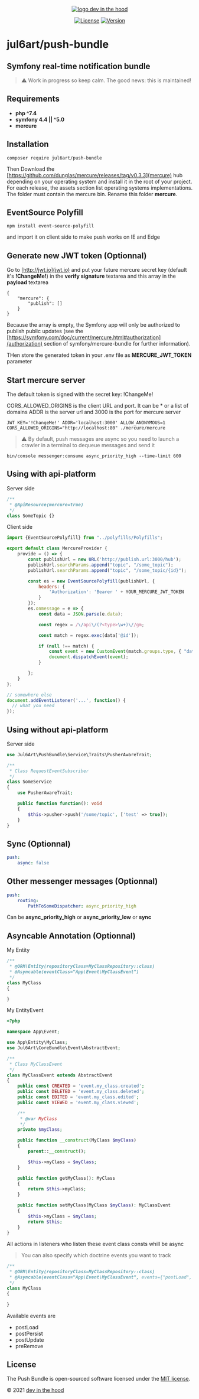 <p align="center">
    <a href="https://devinthehood.com"><img src="https://github.com/jul6art/symfony-skeleton/blob/master/assets/img/devinthehood.png?raw=true" alt="logo dev in the hood"></a>
</p>

<p align="center">
    <a href="https://opensource.org/licenses/MIT" target="_blank"><img src="https://img.shields.io/badge/License-MIT-yellow.svg" alt="License"></a>
    <a href="https://github.com/jul6art/symfony-skeleton" target="_blank"><img src="https://img.shields.io/static/v1?label=stable&message=v1+coming+soon&color=orange" alt="Version"></a>
</p>

jul6art/push-bundle
===================
Symfony real-time notification bundle
-------------------------------------

> :warning: Work in progress so keep calm. The good news: this is maintained!

Requirements
------------

* **php ^7.4**
* **symfony 4.4 || ^5.0**
* **mercure**

Installation
------------

```console
composer require jul6art/push-bundle
```

Then Download the [https://github.com/dunglas/mercure/releases/tag/v0.3.3](mercure) hub depending on your operating system and install it in the root of your project. 
For each release, the assets section list operating systems implementations. The folder must contain the mercure bin. Rename this folder **mercure**.

EventSource Polyfill
--------------------

```console
npm install event-source-polyfill
```

and import it on client side to make push works on IE and Edge

Generate new JWT token (Optionnal)
----------------------------------

Go to [http://jwt.io](jwt.io) and put your future mercure secret key (default it's **!ChangeMe!**) in the **verify signature** textarea and this array in the **payload** textarea

```console
{
    "mercure": {
        "publish": []
    }
}
```

Because the array is empty, the Symfony app will only be authorized to publish public updates (see the [https://symfony.com/doc/current/mercure.html#authorization](authorization) section of symfony/mercure-bundle for further information).

THen store the generated token in your .env file as **MERCURE_JWT_TOKEN** parameter

Start mercure server
--------------------

The default token is signed with the secret key: !ChangeMe!

CORS_ALLOWED_ORIGINS is the client URL and port. It can be * or a list of domains
ADDR is the server url and 3000 is the port for mercure server

```console
JWT_KEY='!ChangeMe!' ADDR='localhost:3000' ALLOW_ANONYMOUS=1 CORS_ALLOWED_ORIGINS="http://localhost:80" ./mercure/mercure
```

> :warning: By default, push messages are async so you need to launch a crawler in a terminal to dequeue messages and send it

```console
bin/console messenger:consume async_priority_high --time-limit 600
```

Using with api-platform
-----------------------

Server side

```php
/**
 * @ApiResource(mercure=true)
 */
class SomeTopic {}
```

Client side

```javascript
import {EventSourcePolyfill} from "../polyfills/Polyfills";

export default class MercureProvider {
    provide = () => {
        const publishUrl = new URL('http://publish.url:3000/hub');
        publishUrl.searchParams.append("topic", "/some_topic");
        publishUrl.searchParams.append("topic", "/some_topic/{id}");

        const es = new EventSourcePolyfill(publishUrl, {
            headers: {
                'Authorization': 'Bearer ' + YOUR_MERCURE_JWT_TOKEN
            }
        });
        es.onmessage = e => {
            const data = JSON.parse(e.data);

            const regex = /\/api\/(?<type>\w+)\//gm;

            const match = regex.exec(data['@id']);

            if (null !== match) {
                const event = new CustomEvent(match.groups.type, { "data": data });
                document.dispatchEvent(event);
            }

        };
    }
};

// somewhere else
document.addEventListener('...', function() {
  // what you need
});
```

Using without api-platform
--------------------------

Server side

```php
use Jul6Art\PushBundle\Service\Traits\PusherAwareTrait;

/**
 * Class RequestEventSubscriber
 */
class SomeService
{
    use PusherAwareTrait;

    public function function(): void
    {
        $this->pusher->push('/some/topic', ['test' => true]);
    }
}
```

Sync (Optionnal)
----------------

```yaml
push:
    async: false
```

Other messenger messages (Optionnal)
------------------------------------

```yaml
push:
    routing:
        PathToSomeDispatcher: async_priority_high
```

Can be **async_priority_high** or **async_priority_low** or **sync**

Asyncable Annotation (Optionnal)
--------------------------------

My Entity

```php
/**
 * @ORM\Entity(repositoryClass=MyClassRepository::class)
 * @Asyncable(eventClass="App\Event\MyClassEvent")
 */
class MyClass
{

}
```

My EntityEvent

```php
<?php

namespace App\Event;

use App\Entity\MyClass;
use Jul6Art\CoreBundle\Event\AbstractEvent;

/**
 * Class MyClassEvent
 */
class MyClassEvent extends AbstractEvent
{
    public const CREATED = 'event.my_class.created';
    public const DELETED = 'event.my_class.deleted';
    public const EDITED = 'event.my_class.edited';
    public const VIEWED = 'event.my_class.viewed';

    /**
     * @var MyClass
     */
    private $myClass;

    public function __construct(MyClass $myClass)
    {
        parent::__construct();

        $this->myClass = $myClass;
    }

    public function getMyClass(): MyClass
    {
        return $this->myClass;
    }

    public function setMyClass(MyClass $myClass): MyClassEvent
    {
        $this->myClass = $myClass;
        return $this;
    }
}
```

All actions in listeners who listen these event class consts whill be async

> You can also specify which doctrine events you want to track

```php
/**
 * @ORM\Entity(repositoryClass=MyClassRepository::class)
 * @Asyncable(eventClass="App\Event\MyClassEvent", events={"postLoad", "postPersist"})
 */
class MyClass
{

}
```

Available events are

* postLoad
* postPersist
* postUpdate
* preRemove

License
-------

The Push Bundle is open-sourced software licensed under the [MIT license](https://opensource.org/licenses/MIT).

&copy; 2021 [dev in the hood](https://devinthehood.com)
